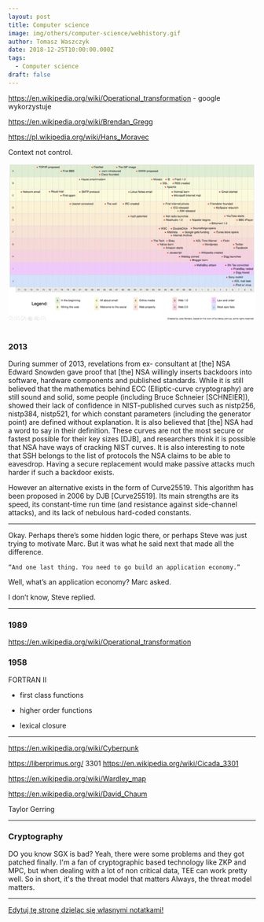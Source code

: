 ```yaml
---
layout: post
title: Computer science
image: img/others/computer-science/webhistory.gif
author: Tomasz Waszczyk
date: 2018-12-25T10:00:00.000Z
tags:
  - Computer science
draft: false
---
```


https://en.wikipedia.org/wiki/Operational_transformation - google wykorzystuje

https://en.wikipedia.org/wiki/Brendan_Gregg

https://pl.wikipedia.org/wiki/Hans_Moravec

Context not control.

<img src="./img/others/computer-science/webhistory.gif"><br><br>

### 2013

During summer of 2013, revelations from ex-
consultant at [the] NSA Edward Snowden gave proof that [the] NSA willingly inserts backdoors
into software, hardware components and published standards. While it is still
believed that the mathematics behind ECC (Elliptic-curve cryptography) are still sound and solid,
some people (including Bruce Schneier [SCHNEIER]), showed their lack of confidence
in NIST-published curves such as nistp256, nistp384, nistp521, for which constant
parameters (including the generator point) are defined without explanation. It
is also believed that [the] NSA had a word to say in their definition. These curves
are not the most secure or fastest possible for their key sizes [DJB], and
researchers think it is possible that NSA have ways of cracking NIST curves.
It is also interesting to note that SSH belongs to the list of protocols the NSA
claims to be able to eavesdrop. Having a secure replacement would make passive
attacks much harder if such a backdoor exists.

However an alternative exists in the form of Curve25519. This algorithm has been
proposed in 2006 by DJB [Curve25519]. Its main strengths are its speed, its
constant-time run time (and resistance against side-channel attacks), and its
lack of nebulous hard-coded constants.

---

Okay. Perhaps there’s some hidden logic there, or perhaps Steve was just trying to motivate Marc. But it was what he said next that made all the difference.

    “And one last thing. You need to go build an application economy.”

Well, what’s an application economy? Marc asked.

I don’t know, Steve replied.

---

### 1989

https://en.wikipedia.org/wiki/Operational_transformation

### 1958

FORTRAN II

- first class functions

- higher order functions

- lexical closure

---

https://en.wikipedia.org/wiki/Cyberpunk

https://liberprimus.org/ 3301 https://en.wikipedia.org/wiki/Cicada_3301

https://en.wikipedia.org/wiki/Wardley_map

https://en.wikipedia.org/wiki/David_Chaum

Taylor Gerring

---

### Cryptography

DO you know SGX is bad?
Yeah, there were some problems and they got patched finally. I'm a fan of cryptographic based technology like ZKP and MPC, but when dealing with a lot of non critical data, TEE can work pretty well. So in short, it's the threat model that matters 
Always, the threat model matters.

---

<a href="https://github.com/TomaszWaszczyk/historia.waszczyk.com/edit/master/src/content/computer-science.md" target="_blank">Edytuj tę stronę dzieląc się własnymi notatkami!</a>
